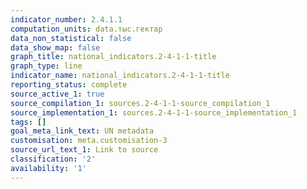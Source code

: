 ```yaml
---
indicator_number: 2.4.1.1
computation_units: data.тыс.гектар
data_non_statistical: false
data_show_map: false
graph_title: national_indicators.2-4-1-1-title
graph_type: line
indicator_name: national_indicators.2-4-1-1-title
reporting_status: complete
source_active_1: true
source_compilation_1: sources.2-4-1-1-source_compilation_1
source_implementation_1: sources.2-4-1-1-source_implementation_1
tags: []
goal_meta_link_text: UN metadata
customisation: meta.customisation-3
source_url_text_1: Link to source
classification: '2'
availability: '1'
---
```

